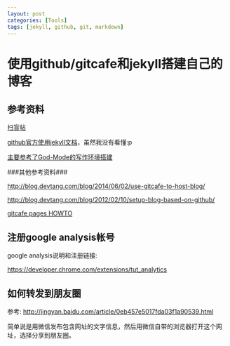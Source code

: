 ```yaml
---
layout: post
categories: [Tools]
tags: [jekyll, github, git, markdown]
---
```


使用github/gitcafe和jekyll搭建自己的博客
=======================================

参考资料
--------
[扫盲帖](https://pages.github.com/)

[github官方使用jekyll文档](https://help.github.com/articles/using-jekyll-with-pages/)，虽然我没有看懂:p

[主要参考了God-Mode的写作环境搭建](http://site.douban.com/196781/widget/notes/12161495/note/264946576/)

###其他参考资料###

<http://blog.devtang.com/blog/2014/06/02/use-gitcafe-to-host-blog/>

<http://blog.devtang.com/blog/2012/02/10/setup-blog-based-on-github/>

[gitcafe pages HOWTO](https://gitcafe.com/GitCafe/Help/wiki/Pages-%E7%9B%B8%E5%85%B3%E5%B8%AE%E5%8A%A9#wiki)

注册google analysis帐号
----------------------
google analysis说明和注册链接:

<https://developer.chrome.com/extensions/tut_analytics>

如何转发到朋友圈
---------------
参考: <http://jingyan.baidu.com/article/0eb457e5017fda03f1a90539.html>

简单说是用微信发布包含网址的文字信息，然后用微信自带的浏览器打开这个网址，选择分享到朋友圈。


